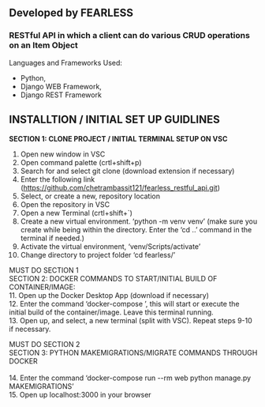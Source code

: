 <h2>Developed by FEARLESS</h2>
<h3>RESTful API in which a client can do various CRUD operations on an Item Object</h3>

Languages and Frameworks Used:
- Python, 
- Django WEB Framework, 
- Django REST Framework

<h2>INSTALLTION / INITIAL SET UP GUIDLINES</h2>


<b>SECTION 1: CLONE PROJECT / INITIAL TERMINAL SETUP ON VSC </b>
1.	Open new window in VSC
2.	Open command palette (crtl+shift+p)
3.	Search for and select git clone (download extension if necessary)
4.	Enter the following link (https://github.com/chetrambassit121/fearless_restful_api.git) 
5.	Select, or create a new, repository location
6.	Open the repository in VSC
7.	Open a new Terminal (crtl+shift+`)
8.	Create a new virtual environment. ‘python -m venv venv’ (make sure you create while being within the directory. Enter the ‘cd ..’ command in the terminal if needed.)
9.	Activate the virtual environment, ‘venv/Scripts/activate’
10.	Change directory to project folder ‘cd fearless/’


MUST DO SECTION 1<br>
SECTION 2: DOCKER COMMANDS TO START/INITIAL BUILD OF CONTAINER/IMAGE:<br>
  11.	 Open up the Docker Desktop App (download if necessary)<br>
  12.	 Enter the command ‘docker-compose ’, this will start or execute the initial build of the container/image. Leave this terminal running.<br>
  13.	 Open up, and select, a new terminal (split with VSC). Repeat steps 9-10 if necessary. 


MUST DO SECTION 2<br>
SECTION 3: PYTHON MAKEMIGRATIONS/MIGRATE COMMANDS THROUGH DOCKER<br>  
  14.	 Enter the command ‘docker-compose run --rm web python manage.py MAKEMIGRATIONS’<br>
  15.	 Open up localhost:3000 in your browser
